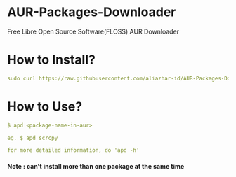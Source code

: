 # AUR-Packages-Downloader
Free Libre Open Source Software(FLOSS) AUR Downloader

# How to Install?

```yml
sudo curl https://raw.githubusercontent.com/aliazhar-id/AUR-Packages-Downloader/master/apd -o /usr/local/bin/apd && sudo chmod +x /usr/local/bin/apd
```

# How to Use?
```yml
$ apd <package-name-in-aur>

eg. $ apd scrcpy

for more detailed information, do 'apd -h'
```

#### Note : can't install more than one package at the same time
